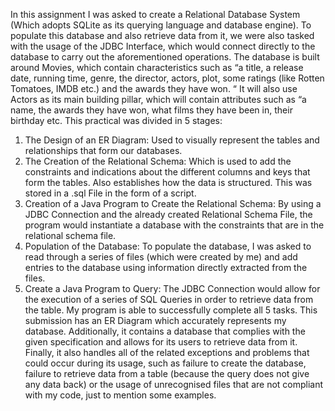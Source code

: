 In this assignment I was asked to create a Relational Database System (Which adopts
SQLite as its querying language and database engine). To populate this database and also
retrieve data from it, we were also tasked with the usage of the JDBC Interface, which
would connect directly to the database to carry out the aforementioned operations.
The database is built around Movies, which contain characteristics such as “a title, a
release date, running time, genre, the director, actors, plot, some ratings (like Rotten
Tomatoes, IMDB etc.) and the awards they have won. “ It will also use Actors as its main
building pillar, which will contain attributes such as “a name, the awards they have won,
what films they have been in, their birthday etc.
This practical was divided in 5 stages:
1. The Design of an ER Diagram: Used to visually represent the tables and
relationships that form our databases.
2. The Creation of the Relational Schema: Which is used to add the constraints
and indications about the different columns and keys that form the tables. Also
establishes how the data is structured. This was stored in a .sql File in the form of
a script.
3. Creation of a Java Program to Create the Relational Schema: By using a JDBC
Connection and the already created Relational Schema File, the program would
instantiate a database with the constraints that are in the relational schema file.
4. Population of the Database: To populate the database, I was asked to read
through a series of files (which were created by me) and add entries to the
database using information directly extracted from the files.
5. Create a Java Program to Query: The JDBC Connection would allow for the
execution of a series of SQL Queries in order to retrieve data from the table.
My program is able to successfully complete all 5 tasks. This submission has an ER
Diagram which accurately represents my database. Additionally, it contains a database
that complies with the given specification and allows for its users to retrieve data from it.
Finally, it also handles all of the related exceptions and problems that could occur during
its usage, such as failure to create the database, failure to retrieve data from a table
(because the query does not give any data back) or the usage of unrecognised files that
are not compliant with my code, just to mention some examples.
